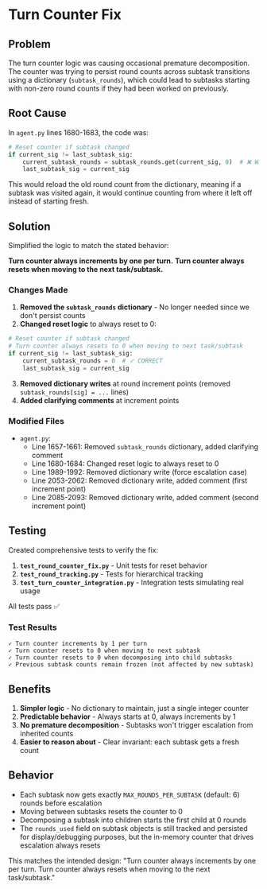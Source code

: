# Turn Counter Fix

## Problem

The turn counter logic was causing occasional premature decomposition. The counter was trying to persist round counts across subtask transitions using a dictionary (`subtask_rounds`), which could lead to subtasks starting with non-zero round counts if they had been worked on previously.

## Root Cause

In `agent.py` lines 1680-1683, the code was:

```python
# Reset counter if subtask changed
if current_sig != last_subtask_sig:
    current_subtask_rounds = subtask_rounds.get(current_sig, 0)  # ❌ WRONG
    last_subtask_sig = current_sig
```

This would reload the old round count from the dictionary, meaning if a subtask was visited again, it would continue counting from where it left off instead of starting fresh.

## Solution

Simplified the logic to match the stated behavior:

**Turn counter always increments by one per turn.**
**Turn counter always resets when moving to the next task/subtask.**

### Changes Made

1. **Removed the `subtask_rounds` dictionary** - No longer needed since we don't persist counts
2. **Changed reset logic** to always reset to 0:

```python
# Reset counter if subtask changed
# Turn counter always resets to 0 when moving to next task/subtask
if current_sig != last_subtask_sig:
    current_subtask_rounds = 0  # ✓ CORRECT
    last_subtask_sig = current_sig
```

3. **Removed dictionary writes** at round increment points (removed `subtask_rounds[sig] = ...` lines)
4. **Added clarifying comments** at increment points

### Modified Files

- `agent.py`:
  - Line 1657-1661: Removed `subtask_rounds` dictionary, added clarifying comment
  - Line 1680-1684: Changed reset logic to always reset to 0
  - Line 1989-1992: Removed dictionary write (force escalation case)
  - Line 2053-2062: Removed dictionary write, added comment (first increment point)
  - Line 2085-2093: Removed dictionary write, added comment (second increment point)

## Testing

Created comprehensive tests to verify the fix:

1. **`test_round_counter_fix.py`** - Unit tests for reset behavior
2. **`test_round_tracking.py`** - Tests for hierarchical tracking
3. **`test_turn_counter_integration.py`** - Integration tests simulating real usage

All tests pass ✅

### Test Results

```
✓ Turn counter increments by 1 per turn
✓ Turn counter resets to 0 when moving to next subtask
✓ Turn counter resets to 0 when decomposing into child subtasks
✓ Previous subtask counts remain frozen (not affected by new subtask)
```

## Benefits

1. **Simpler logic** - No dictionary to maintain, just a single integer counter
2. **Predictable behavior** - Always starts at 0, always increments by 1
3. **No premature decomposition** - Subtasks won't trigger escalation from inherited counts
4. **Easier to reason about** - Clear invariant: each subtask gets a fresh count

## Behavior

- Each subtask now gets exactly `MAX_ROUNDS_PER_SUBTASK` (default: 6) rounds before escalation
- Moving between subtasks resets the counter to 0
- Decomposing a subtask into children starts the first child at 0 rounds
- The `rounds_used` field on subtask objects is still tracked and persisted for display/debugging purposes, but the in-memory counter that drives escalation always resets

This matches the intended design: "Turn counter always increments by one per turn. Turn counter always resets when moving to the next task/subtask."
